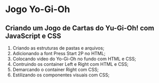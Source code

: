 # Jogo Yo-Gi-Oh

## Criando um Jogo de Cartas do Yu-Gi-Oh! com JavaScript e CSS

1) Criando as estruturas de pastas e arquivos;
2) Adicionando a font Press Start 2P no HTML;
3) Colocando video do Yo-Gi-Oh no fundo com HTML e CSS;
4) Contruindo os container Left e Right com HTML e CSS;
5) Demarcando o container Right com CSS;
6) Estilizando os componentes visuais com CSS;
